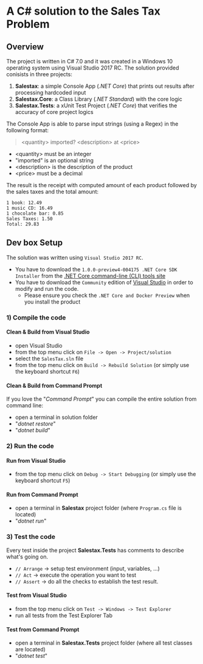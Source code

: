 # A C# solution to the Sales Tax Problem

## Overview
The project is written in C# 7.0 and it was created in a Windows 10 operating system using Visual Studio 2017 RC. 
The solution provided conisists in three projects:

1. **Salestax**: a simple Console App (*.NET Core*) that prints out results after processing hardcoded input
2. **Salestax.Core**: a Class Library (*.NET Standard*) with the core logic
3. **Salestax.Tests**: a xUnit Test Project (*.NET Core*) that verifies the accuracy of core project logics

The Console App is able to parse input strings (using a Regex) in the following format:
> \<quantity\> imported? \<description\> at \<price\>

- \<quantity\> must be an integer
- "imported" is an optional string
- \<description\> is the description of the product
- \<price\> must be a decimal

The result is the receipt with computed amount of each product followed by the sales taxes and the total amount:
```
1 book: 12.49
1 music CD: 16.49
1 chocolate bar: 0.85
Sales Taxes: 1.50
Total: 29.83
```

## Dev box Setup
The solution was written using `Visual Studio 2017 RC`. 
- You have to download the `1.0.0-preview4-004175 .NET Core SDK Installer` from the [.NET Core command-line (CLI) tools site](https://github.com/dotnet/cli)
- You have to download the `Community` edition of [Visual Studio](https://www.visualstudio.com/vs/visual-studio-2017-rc/) in order to modify and run the code.
    - Please ensure you check the `.NET Core and Docker Preview` when you install the product

### 1) Compile the code
#### Clean & Build from Visual Studio
- open Visual Studio
- from the top menu click on `File -> Open -> Project/solution`
- select the `SalesTax.sln` file
- from the top menu click on `Build -> Rebuild Solution` (or simply use the keyboard shortcut `F6`)

#### Clean & Build from Command Prompt
If you love the "*Command Prompt*" you can compile the entire solution from command line:
- open a terminal in solution folder
- "*dotnet restore*"
- "*dotnet build*"

### 2) Run the code
#### Run from Visual Studio
- from the top menu click on `Debug -> Start Debugging` (or simply use the keyboard shortcut `F5`)

#### Run from Command Prompt
- open a terminal in **Salestax** project folder (where `Program.cs` file is located)
- "*dotnet run*"

### 3) Test the code
Every test inside the project **Salestax.Tests** has comments to describe what's going on.
* `// Arrange` -> setup test environment (input, variables, ...)
* `// Act` -> execute the operation you want to test
* `// Assert` -> do all the checks to establish the test result.

#### Test from Visual Studio
- from the top menu click on `Test -> Windows -> Test Explorer`
- run all tests from the Test Explorer Tab

#### Test from Command Prompt
- open a terminal in **Salestax.Tests** project folder (where all test classes are located)
- "*dotnet test*"